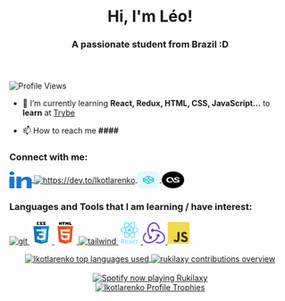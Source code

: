 <!-- 
### Hey 👋 ! I'm Anas Figuigui a Full-Stack Web Student. also as a freelancer, passionate about games developpement.

[![Anurag's GitHub stats](https://github-readme-stats.vercel.app/api?username=rukilaxy)](https://github.com/rukilaxy/github-readme-stats) -->
<!-- Thanks to https://github.com/rahuldkjain/github-profile-readme-generator -->

<header>
  <h1 align="center">Hi, I'm Léo!</h1>
  <h3 align="center">A passionate student from Brazil :D</h3>
</header>

<section align="left">
  <img src="https://komarev.com/ghpvc/?username=rukilaxy&label=Profile%20views&color=218a45&style=flat" alt="Profile Views" />

  - 🌱 I’m currently learning **React, Redux, HTML, CSS, JavaScript...** to **learn** at <a href="https://www.betrybe.com">Trybe</a>

  - 📫 How to reach me **####**
  
  <h3>Connect with me:</h3>
  <div>
    <a href="https://www.linkedin.com/in/anas-figuigui-292730236/">
      <img align="center" src="https://raw.githubusercontent.com/lkotlarenko/lkotlarenko/main/src/images/icons/Social/linked-in-alt.svg" alt="linkedin" height="30" width="40" />
    </a>
    <a href="https://dev.to/lkotlarenko">
      <img align="center" src="https://raw.githubusercontent.com/rahuldkjain/github-profile-readme-generator/master/src/images/icons/Social/devto.svg" alt="https://dev.to/lkotlarenko" height="30" width="40" />
    </a>
    <a href="https://codepen.io/lkotlarenko">
      <img align="center" src="https://raw.githubusercontent.com/lkotlarenko/lkotlarenko/main/src/images/icons/Social/codepen.svg" alt="codepen" height="30" width="40" />
    </a>
    <a href="https://www.last.fm/user/lkotlarenko">
      <img align="center" src="https://raw.githubusercontent.com/lkotlarenko/lkotlarenko/main/src/images/icons/Social/last-fm.svg" alt="last.fm" height="30" width="40" />
    </a>
  </div>

  <h3>Languages and Tools that I am learning / have interest:</h3>
  <div>
<!--     <a href="https://www.linux.org/">
      <img src="https://raw.githubusercontent.com/devicons/devicon/master/icons/linux/linux-original.svg" alt="linux" width="40" height="40"/>
    </a> -->
    <a href="https://git-scm.com/">
      <img src="https://www.vectorlogo.zone/logos/git-scm/git-scm-icon.svg" alt="git" width="40" height="40"/>
    </a>
    <a href="https://www.w3schools.com/css/">
      <img src="https://raw.githubusercontent.com/devicons/devicon/master/icons/css3/css3-original-wordmark.svg" alt="css3" width="40" height="40"/>
    </a>
    <a href="https://www.w3.org/html/">
      <img src="https://raw.githubusercontent.com/devicons/devicon/master/icons/html5/html5-original-wordmark.svg" alt="html5" width="40" height="40"/>
    </a>
    <a href="https://tailwindcss.com/">
      <img src="https://www.vectorlogo.zone/logos/tailwindcss/tailwindcss-icon.svg" alt="tailwind" width="40" height="40"/>
    </a>
    <a href="https://reactjs.org/">
      <img src="https://raw.githubusercontent.com/devicons/devicon/master/icons/react/react-original-wordmark.svg" alt="react" width="40" height="40"/>
    </a>
    <a href="https://redux.js.org">
      <img src="https://raw.githubusercontent.com/devicons/devicon/master/icons/redux/redux-original.svg" alt="redux" width="40" height="40"/>
    </a>
    <a href="https://developer.mozilla.org/en-US/docs/Web/JavaScript">
      <img src="https://raw.githubusercontent.com/devicons/devicon/master/icons/javascript/javascript-original.svg" alt="javascript" width="40" height="40"/>
    </a>
<!--     <a href="https://jestjs.io">
      <img src="https://www.vectorlogo.zone/logos/jestjsio/jestjsio-icon.svg" alt="jest" width="40" height="40"/>
    </a>
    <a href="https://nodejs.org">
      <img src="https://raw.githubusercontent.com/devicons/devicon/master/icons/nodejs/nodejs-original-wordmark.svg" alt="nodejs" width="40" height="40"/>
    </a>
    <a href="https://heroku.com">
      <img src="https://www.vectorlogo.zone/logos/heroku/heroku-icon.svg" alt="heroku" width="40" height="40"/>
    </a>
    <a href="https://docker.com/">
      <img src="https://raw.githubusercontent.com/devicons/devicon/master/icons/docker/docker-original-wordmark.svg" alt="docker" width="40" height="40"/>
    </a> -->
    <a>
  </p>
</section>

<!-- GitHub readme stats https://github.com/anuraghazra/github-readme-stats -->
<div align="center">
  <a href="https://github.com/rukilaxy#user-activity-overview">
    <img align="center" src="https://github-readme-stats.vercel.app/api/top-langs?username=rukilaxy&show_icons=true&theme=dark&title_color=ffffff&text_color=ffffff&bg_color=181413&locale=en&layout=slim&hide_border=true&langs_count=4" height="220" alt="lkotlarenko top languages used" />
    <img align="center" src="https://github-readme-stats.vercel.app/api?username=rukilaxy&show_icons=true&theme=dark&title_color=ffffff&text_color=ffffff&bg_color=181413&locale=en&hide_border=true&include_all_commits=true" alt="rukilaxy contributions overview" height="220" />
  </a>
</div>
<br>

<!-- Spotify Now Playing Card https://github.com/novatorem/novatorem -->
<div align="center">
  <a href="https://open.spotify.com/user/314wg3netrfr6f2d7opltajhhqzm?si=734841af35a9461f">
    <img src="https://spotify-now-playing-lkotlarenko.vercel.app/api/spotify?background_color=181413&border_color=ffffff)" alt="Spotify now playing Rukilaxy"/>
  </a>
</div>

<!-- Snake contributions graph https://github.com/Platane/snk -->
<!-- <div align="center">
  <a href="https://github.com/rukilaxy#user-activity-overview">
    <img src="https://github.com/rukilaxy/rukilaxy/blob/output/github-contribution-grid-snake.svg" alt="Snake contributions animation"/>
  </a>
  <br>
</div> -->
  
<!-- GitHub Profile Trophies https://github.com/ryo-ma/github-profile-trophy -->
<div align="center">
  <a href="https://github.com/ryo-ma/github-profile-trophy">
    <img src="https://github-profile-trophy.vercel.app/?username=rukilaxy&theme=onestar&no-frame=true" alt="lkotlarenko Profile Trophies" />
  </a>
</div>

